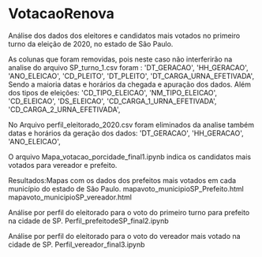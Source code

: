 # VotacaoRenova

Análise dos dados dos eleitores e candidatos mais votados no primeiro turno da eleição de 2020, no estado de São Paulo.



As colunas que foram removidas, pois neste caso não interferirão na analise do arquivo SP_turno_1.csv foram :
'DT_GERACAO',
'HH_GERACAO',
'ANO_ELEICAO',
'CD_PLEITO',
'DT_PLEITO',
'DT_CARGA_URNA_EFETIVADA',
Sendo a maioria datas e horários da chegada e apuração dos dados. Além dos tipos de eleições:
'CD_TIPO_ELEICAO',
'NM_TIPO_ELEICAO',
'CD_ELEICAO',
'DS_ELEICAO',
'CD_CARGA_1_URNA_EFETIVADA',
'CD_CARGA_2_URNA_EFETIVADA',



No Arquivo perfil_eleitorado_2020.csv foram eliminados da analise também datas e horários da geração dos dados:
'DT_GERACAO',
'HH_GERACAO',
'ANO_ELEICAO',



O arquivo Mapa_votacao_porcidade_final1.ipynb indica os candidatos mais votados para vereador e prefeito. 

Resultados:Mapas com os dados dos prefeitos mais votados em cada município do estado de São Paulo.
mapavoto_municipioSP_Prefeito.html 
mapavoto_municipioSP_vereador.html

Análise por perfil do eleitorado para o voto do primeiro turno para prefeito na cidade de SP.
Perfil_prefeitodeSP_final2.ipynb       


Análise por perfil do eleitorado para o voto do vereador mais votado na cidade de SP.
Perfil_vereador_final3.ipynb

